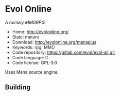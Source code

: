 # Evol Online

_A homely MMORPG._

- Home: http://evolonline.org/
- State: mature
- Download: http://evolonline.org/manaplus
- Keywords: rpg, MMO
- Code repository: https://gitlab.com/evol/evol-all.git
- Code language: C
- Code license: GPL-3.0

Uses Mana source engine.

## Building


